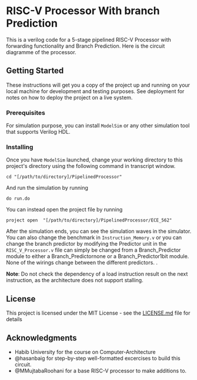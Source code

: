 # RISC-V Processor With branch Prediction

This is a verilog code for a 5-stage pipelined RISC-V Processor with forwarding functionality and Branch Prediction. Here is the circuit diagramme of the processor.



## Getting Started

These instructions will get you a copy of the project up and running on your local machine for development and testing purposes. See deployment for notes on how to deploy the project on a live system.

### Prerequisites

For simulation purpose, you can install ```ModelSim``` or any other simulation tool that supports Verilog HDL. 

### Installing

Once you have ```ModelSim``` launched, change your working directory to this project's directory using the following command in transcript window.

```
cd "[/path/to/directory]/PipelinedProcessor"
```

And run the simulation by running

```
do run.do
```
You can instead open the project file by running

```
project open  "[/path/to/directory]/PipelinedProcessor/ECE_562"
```

After the simulation ends, you can see the simulation waves in the simulator. You can also change the benchmark in ```Instruction_Memory.v``` or you can change
the branch predictor by modifying the Predictor unit in the ```RISC_V_Processor.v``` file can simply be changed from a Branch_Predictor module to either a Branch_Predictornone or a Branch_Predictor1bit module. None of the wirings change between the different predictors.
. 

**Note**: Do not check the dependency of a load instruction result on the next instruction, as the architecture does not support stalling.

## License

This project is licensed under the MIT License - see the [LICENSE.md](LICENSE.md) file for details

## Acknowledgments

* Habib University for the course on Computer-Architecture
* @hasanbaig for step-by-step well-formatted excercises to build this circuit.
* @MMujtabaRoohani for a base RISC-V processor to make additions to.

